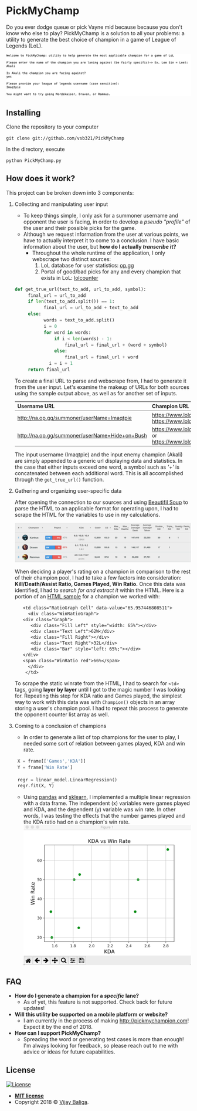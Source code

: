 # PickMyChamp
Do you ever dodge queue or pick Vayne mid because because you don't know who else to play? PickMyChamp is a solution to all your problems: a utility to generate the best choice of champion in a game of League of Legends (LoL).

![Project Sample](images/SampleOutput.png)

## Installing

Clone the repository to your computer 

```
git clone git://github.com/vsb321/PickMyChamp
```

In the directory, execute

```
python PickMyChamp.py
```

## How does it work?

This project can be broken down into 3 components:
   1. Collecting and manipulating user input
      - To keep things simple, I only ask for a summoner username and opponent the user is facing, in order to develop a *pseudo "profile"* of the user and their possible picks for the game.
      - Although we request information from the user at various points, we have to actually interpret it to come to a conclusion. I have basic information about the user, but **how do I actually _transcribe_ it?**
      	- Throughout the whole runtime of the application, I only webscrape two distinct sources:
       	    1. LoL database for user statistics: [op.gg](http://na.op.gg)
	        2. Portal of good/bad picks for any and every champion that exists in LoL: [lolcounter](https://www.lolcounter.com)
	  
       ```python 
       def get_true_url(text_to_add, url_to_add, symbol):
	        final_url = url_to_add
	        if len(text_to_add.split()) == 1:
		          final_url = url_to_add + text_to_add
	        else:
		          words = text_to_add.split()
		          i = 0
		          for word in words:
			          if i < len(words) - 1:
				          final_url = final_url + (word + symbol)
			          else:
				          final_url = final_url + word
			        i = i + 1
	        return final_url
       ```
       To create a final URL to parse and webscrape from, I had to generate it from the user input. Let's examine the makeup of URLs for both sources using the sample output above, as well as for another set of inputs.
       
       | Username URL     | Champion URL |
       | ------------- | ------------- |
       | http://na.op.gg/summoner/userName=Imaqtpie | https://www.lolcounter.com/champions/akali/weak or https://www.lolcounter.com/champions/akali/strong      |
       | http://na.op.gg/summoner/userName=Hide+on+Bush | https://www.lolcounter.com/champions/twistedfate/weak or https://www.lolcounter.com/champions/twistedfate/strong      |
       
       The input username (Imaqtpie) and the input enemy champion (Akali) are simply appended to a generic url displaying data and statistics. In the case that either inputs exceed one word, a symbol such as *'+'* is concatenated between each additional word. This is all accomplished through the ```get_true_url()``` function.
   2. Gathering and organizing user-specific data
   
      After opening the connection to our sources and using [Beautifil Soup](https://www.crummy.com/software/BeautifulSoup/bs4/doc/) to parse the HTML to an applicable format for operating upon, I had to scrape the HTML for the variables to use in my calculations.      
      
      ![Data Sample](images/DataSample.png)
      
      When deciding a player's rating on a champion in comparison to the rest of their champion pool, I had to take a few factors into consideration: **Kill/Death/Assist Ratio, Games Played, Win Ratio.** Once this data was identified, I had to _search for and extract it_ within the HTML. Here is a portion of an [HTML sample](SampleChampAttributes.html) for a champion we worked with:
     
		     
		     <td class="RatioGraph Cell" data-value="65.957446808511">
		       <div class="WinRatioGraph">
			 <div class="Graph">
			    <div class="Fill Left" style="width: 65%"></div>
			    <div class="Text Left">62W</div>
			    <div class="Fill Right"></div>
			    <div class="Text Right">32L</div>
			    <div class="Bar" style="left: 65%;"></div>
			 </div>
			 <span class="WinRatio red">66%</span>
		       </div>
		      </td>
		      
	      
         To scrape the static winrate from the HTML, I had to search for ```<td>``` tags, going **layer by layer** until I got to the magic number I was looking for. Repeating this step for KDA ratio and Games played, the simplest way to work with this data was with ```Champion()``` objects in an array storing a user's champion pool. I had to repeat this process to generate the opponent counter list array as well.
   
   3. Coming to a conclusion of champions

      - In order to generate a list of top champions for the user to play, I needed some sort of relation between games played, KDA and win rate. 
      ```python 
       X = frame[['Games','KDA']] 
       Y = frame['Win Rate']

       regr = linear_model.LinearRegression()
       regr.fit(X, Y)
       ```
        - Using [pandas](https://pandas.pydata.org) and [sklearn](https://scikit-learn.org/stable/), I implemented a multiple linear regression with a data frame. The independent (x) variables were games played and KDA, and the dependent (y) variable was win rate. In other words, I was testing the effects that the number games played and the KDA ratio had on a champion's win rate.
	![Graph](images/KDAVsWR.png)
## FAQ

- **How do I generate a champion for a *specific* lane?**
    - As of yet, this feature is not supported. Check back for future updates!
- **Will this utility be supported on a mobile platform or website?**
    - I am currently in the process of making http://pickmychampion.com! Expect it by the end of 2018.
- **How can I support PickMyChamp?**
    - Spreading the word or generating test cases is more than enough! I'm always looking for feedback, so please reach out to me with advice or ideas for future capabilities.

## License

[![License](http://img.shields.io/:license-mit-blue.svg?style=flat-square)](http://badges.mit-license.org)

- **[MIT license](http://opensource.org/licenses/mit-license.php)**
- Copyright 2018 © <a href="http://vijaybaliga.com" target="_blank">Vijay Baliga</a>.
